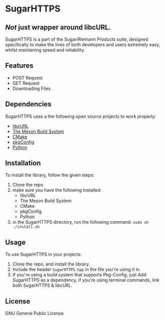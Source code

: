 # SugarHTTPS

## _Not_ just wrapper around libcURL.

SugarHTTPS is a part of the Sugar/Riemann Products suite, designed specifically to make the lives of both developers and users extremely easy, whilst maintaning speed and reliability.

## Features

- POST Request
- GET Request
- Downloading Files

## Dependencies

SugarHTTPS uses a the following open source projects to work properly:

- [libcURL](https://curl.se/libcurl/)
- [The Meson Build System](https://mesonbuild.com/)
- [CMake](https://cmake.org/)
- [pkgConfig](https://en.wikipedia.org/wiki/Pkg-config)
- [Python](https://www.python.org/)

## Installation

To install the library, follow the given steps:

1. Clone the repo
2. make sure you have the following installed:
   - libcURL
   - The Meson Build System
   - CMake
   - pkgConfig
   - Python
3. in the SugarHTTPS directory, run the following command: `sudo sh ./install.sh`

## Usage

To use SugarHTTPS in your projects:

1.  Clone the repo, and install the library.
2.  Include the header `SugarHTTPS.hpp` in the file you're using it in.
3.  If you're using a build system that supports Pkg-Config, just Add SugarHTTPS as a dependency, if you're using terminal commands, link _both_ SugarHTTPS & libcURL.

## License

GNU General Public License

